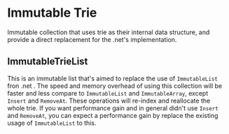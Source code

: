 # Immutable Trie
Immutable collection that uses trie as their internal data structure, and provide a direct replacement for the .net's implementation.

## ImmutableTrieList
This is an immutable list that's aimed to replace the use of `ImmutableList` fron .net . The speed and memory overhead of using this collection will be faster and less compare to `ImmutableList` and `ImmutableArray`, except `Insert` and `RemoveAt`. These operations will re-index and reallocate the whole trie. If you want performance gain and in general didn't use `Insert` and `RemoveAt`, you can expect a performance gain by replace the existing usage of `ImmutableList` to this.
